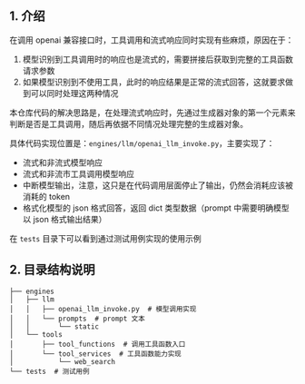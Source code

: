 ## 1. 介绍

在调用 openai 兼容接口时，工具调用和流式响应同时实现有些麻烦，原因在于：
1. 模型识别到工具调用时的响应也是流式的，需要拼接后获取到完整的工具函数请求参数
2. 如果模型识别到不使用工具，此时的响应结果是正常的流式回答，这就要求做到可以同时处理这两种情况

本仓库代码的解决思路是，在处理流式响应时，先通过生成器对象的第一个元素来判断是否是工具调用，随后再依据不同情况处理完整的生成器对象。

具体代码实现位置是：`engines/llm/openai_llm_invoke.py`，主要实现了：
- 流式和非流式模型响应
- 流式和非流市工具调用模型响应
- 中断模型输出，注意，这只是在代码调用层面停止了输出，仍然会消耗应该被消耗的 token
- 格式化模型的 json 格式回答，返回 dict 类型数据（prompt 中需要明确模型以 json 格式输出结果）

在 `tests` 目录下可以看到通过测试用例实现的使用示例

## 2. 目录结构说明
```
├── engines
│   ├── llm
│   │   ├── openai_llm_invoke.py  # 模型调用实现
│   │   └── prompts  # prompt 文本
│   │       └── static
│   └── tools
│       ├── tool_functions  # 调用工具函数入口
│       └── tool_services  # 工具函数能力实现
│           └── web_search
└── tests  # 测试用例
```